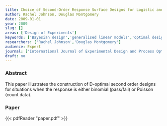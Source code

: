 ```yaml
---
title: Choice of Second-Order Response Surface Designs for Logistic and Poisson Regression Models
author: Rachel Johnson, Douglas Montgomery
date: 2009-01-01
year: 2009
slug: []
areas: ['Design of Experiments']
keywords: ['Bayesian design','generalised linear models','optimal design','response surface methods']
researchers: ['Rachel Johnson','Douglas Montgomery']
audience: Expert
journal: ['International Journal of Experimental Design and Process Optimisation']
draft: no
---
```




### Abstract

This paper illustrates the construction of D-optimal second order designs for situations when the response is either binomial (pass/fail) or Poisson (count data).



### Paper 
 {{< pdfReader "paper.pdf" >}}


